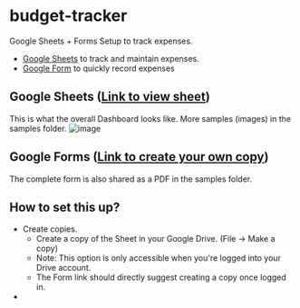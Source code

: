 # budget-tracker
Google Sheets + Forms Setup to track expenses. 
- [Google Sheets](https://docs.google.com/spreadsheets/d/12Q630oLWhAy5R4iSeV7z0Vn2_A29hUs2Paa1Vy366G8/edit?usp=sharing) to track and maintain expenses.
- [Google Form](https://forms.gle/qv7exAAjpoPArwSLA) to quickly record expenses

## Google Sheets ([Link to view sheet](https://docs.google.com/spreadsheets/d/12Q630oLWhAy5R4iSeV7z0Vn2_A29hUs2Paa1Vy366G8/edit?usp=sharing))
This is what the overall Dashboard looks like. More samples (images) in the samples folder.
![image](https://user-images.githubusercontent.com/29622482/185658089-6b46b98d-db95-4ffe-a303-f7c6e11ee3de.png)

## Google Forms ([Link to create your own copy](https://docs.google.com/forms/d/1LItRoOCaWcpeu9V9pvstDGgRlJ2LVh9vLe9Zgwe-p7o/copy))
The complete form is also shared as a PDF in the samples folder.

## How to set this up?
* Create copies.
  * Create a copy of the Sheet in your Google Drive. (File -> Make a copy)
  * Note: This option is only accessible when you're logged into your Drive account.
  * The Form link should directly suggest creating a copy once logged in.
* 

